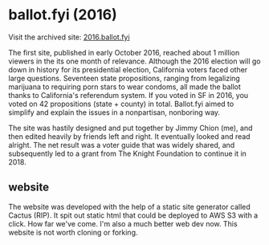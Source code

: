 # ballot.fyi (2016)
Visit the archived site: [2016.ballot.fyi](https://2016.ballot.fyi)

The first site, published in early October 2016, reached about 1 million viewers in the its one month of relevance. Although the 2016 election will go down in history for its presidential election, California voters faced other large questions. Seventeen state propositions, ranging from legalizing marijuana to requiring porn stars to wear condoms, all made the ballot thanks to California's referendum system. If you voted in SF in 2016, you voted on 42 propositions (state + county) in total. Ballot.fyi aimed to simplify and explain the issues in a nonpartisan, nonboring way.

The site was hastily designed and put together by Jimmy Chion (me), and then edited heavily by friends left and right. It eventually looked and read alright. The net result was a voter guide that was widely shared, and subsequently led to a grant from The Knight Foundation to continue it in 2018.

## website
The website was developed with the help of a static site generator called Cactus (RIP). It spit out static html that could be deployed to AWS S3 with a click. How far we've come. I'm also a much better web dev now. This website is not worth cloning or forking.

